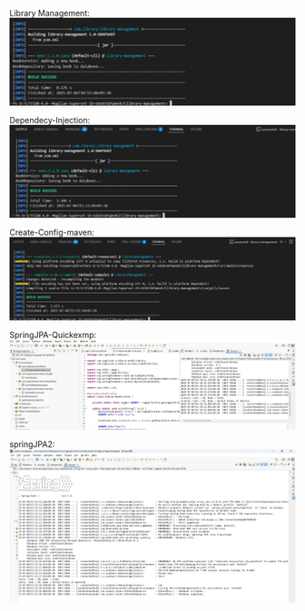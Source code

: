 Library Management:
![alt text](/Week3/output-screenshots/Librarymanagement.png)

Dependecy-Injection:
![alt text](/Week3/output-screenshots/Dependecy-Injection.png)

Create-Config-maven:
![alt text](/Week3/output-screenshots/Create-Config-maven.png)

SpringJPA-Quickexmp:
![alt text](/Week3/output-screenshots/SpringJPA-Quickexmp.png)

springJPA2:
![alt text](/Week3/output-screenshots/springJPA2.png)

